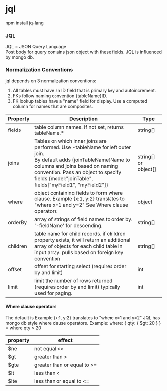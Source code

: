 # jql

npm install jq-lang


### JQL
JQL = JSON Query Language  
Post body for query contains json object with these fields. JQL is influenced by mongo db.  

### Normalization Conventions
jql depends on 3 normalization conventions:  
1. All tables must have an ID field that is primary key and autoincrement.  
2. FKs follow naming convention {tableName}ID.  
3. FK lookup tables have a "name" field for display. Use a computed column for names that are composites.   


Property | Description |Type |
---|--- |---|
fields| table column names. If not set, returns tableName.* | string[]
joins| Tables on which inner joins are performed.   Use -tableName for left outer join.<br/>  By default adds {joinTableName}Name to columns and joins based on naming convention.  Pass an object to specify fields  {model:"joinTable", fields\["myField1", "myField2"\]} | string[] or object[]
where| object containing fields to form where clause. Example {x:1, y:2} translates to "where x=1 and y=2" See Where clause operators | object
orderBy| array of strings of field names to order by. '-fieldName' for descending.| string[]
children | table name for child records. if children property exists, it will return an additional array of objects for each child table in input array.  pulls based on foreign key convention | string[]
offset | offset for starting select (requires order by and limit) | int 
limit | limit the number of rows returned (requires order by and limit) typically used for paging. | int

#### Where clause operators
The default is Example {x:1, y:2} translates to "where x=1 and y=2"
JQL has mongo db style where clause operators.
Example: where: { qty: { $gt: 20 } } = where qty > 20

property | effect |
---|---|
$ne | not equal <>
$gt | greater than >
$gte | greater than or equal to >=
$lt | less than <
$lte | less than or equal to  <=

